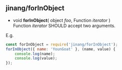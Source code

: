 ##	jinang/forInObject

*   void __forInObject__( object *foo*, Function *iterator* )  
    Function *iterator* SHOULD accept two arguments. 
    
E.g. 
```javascript
const forInObject = require('jinang/forInObject');
forInObject({ name: 'YounGoat' }, (name, value) {
    console.log(name);
    console.log(value);
});
```